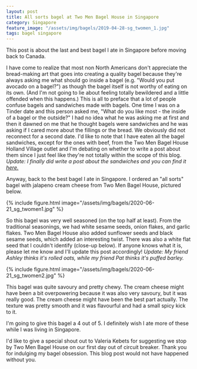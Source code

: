 ```yaml
---
layout: post
title: All sorts bagel at Two Men Bagel House in Singapore
category: Singapore
feature_image: "/assets/img/bagels/2019-04-28-sg_twomen_1.jpg"
tags: bagel singapore
---
```


This post is about the last and best bagel I ate in Singapore before moving back to Canada. 

I have come to realize that most non North Americans don't appreciate the bread-making art that goes into creating a quality bagel because they're always asking me what should go inside a bagel (e.g. "Would you put avocado on a bagel?") as though the bagel itself is not worthy of eating on its own. (And I'm not going to lie about feeling totally bewildered and a little offended when this happens.) This is all to preface that a lot of people confuse bagels and sandwiches made with bagels. One time I was on a Tinder date and this person asked me, "What do you like most - the inside of a bagel or the outside?" I had no idea what he was asking me at first and then it dawned on me that he thought bagels were sandwiches and he was asking if I cared more about the fillings or the bread. We obviously did not reconnect for a second date. I'd like to note that I have eaten all the bagel sandwiches, except for the ones with beef, from the Two Men Bagel House Holland Village outlet and I'm debating on whether to write a post about them since I just feel like they're not totally within the scope of this blog. *Update: I finally did write a post about the sandwiches and you can find it [here.](https://angela-tam.github.io/bagels/2021-06-05-sg_twomen/)*

Anyway, back to the best bagel I ate in Singapore. I ordered an "all sorts" bagel with jalapeno cream cheese from Two Men Bagel House, pictured below.

{% include figure.html image="/assets/img/bagels/2020-06-21_sg_twomen1.jpg" %}

So this bagel was very well seasoned (on the top half at least). From the traditional seasonings, we had white sesame seeds, onion flakes, and garlic flakes. Two Men Bagel House also added sunflower seeds and black sesame seeds, which added an interesting twist. There was also a white flat seed that I couldn't identify (close-up below). If anyone knows what it is, please let me know and I'll update this post accordingly! *Update: My friend Ashley thinks it's rolled oats, while my friend Pat thinks it's puffed barley.*

{% include figure.html image="/assets/img/bagels/2020-06-21_sg_twomen2.jpg" %}

This bagel was quite savoury and pretty chewy. The cream cheese might have been a bit overpowering because it was also very savoury, but it was really good. The cream cheese might have been the best part actually. The texture was pretty smooth and it was flavourful and had a small spicy kick to it.

I'm going to give this bagel a 4 out of 5. I definitely wish I ate more of these while I was living in Singapore.

I'd like to give a special shout out to Valeria Kebets for suggesting we stop by Two Men Bagel House on our first day out of circuit breaker. Thank you for indulging my bagel obsession. This blog post would not have happened without you.
